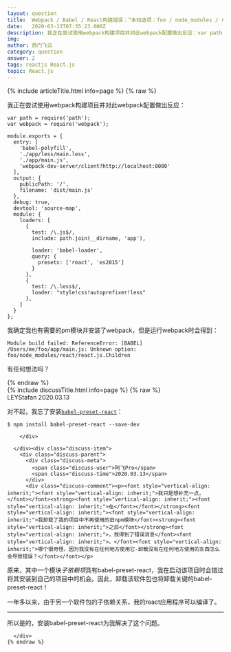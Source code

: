 ```yaml
---
layout: question
title:  Webpack / Babel / React构建错误：“未知选项：foo / node_modules / react / react.js.Children”
date:   2020-03-13T07:35:23.000Z
description: 我正在尝试使用webpack构建项目并对此webpack配置做出反应：var path = require('path');var webpack ...
img: 
author: 西门飞云
category: question
answer: 2
tags: reactjs React.js
topic: React.js
---
```

<div class="article-root">
  <div class="article">
    {% include articleTitle.html info=page %}
    {% raw %}
    <div class="article-content"><p><font style="vertical-align: inherit;"><font style="vertical-align: inherit;">我正在尝试使用webpack构建项目并对此webpack配置做出反应：</font></font></p>

<pre><code>var path = require('path');<font></font>
var webpack = require('webpack');<font></font>
<font></font>
module.exports = {<font></font>
  entry: [<font></font>
    'babel-polyfill',<font></font>
    './app/less/main.less',<font></font>
    './app/main.js',<font></font>
    'webpack-dev-server/client?http://localhost:8080'<font></font>
  ],<font></font>
  output: {<font></font>
    publicPath: '/',<font></font>
    filename: 'dist/main.js'<font></font>
  },<font></font>
  debug: true,<font></font>
  devtool: 'source-map',<font></font>
  module: {<font></font>
    loaders: [<font></font>
      {<font></font>
        test: /\.js$/,<font></font>
        include: path.join(__dirname, 'app'),<font></font>
<font></font>
        loader: 'babel-loader',<font></font>
        query: {<font></font>
          presets: ['react', 'es2015']<font></font>
        }<font></font>
      },<font></font>
      {<font></font>
        test: /\.less$/,<font></font>
        loader: "style!css!autoprefixer!less"<font></font>
      },<font></font>
    ]<font></font>
  }<font></font>
};<font></font>
</code></pre>

<p><font style="vertical-align: inherit;"><font style="vertical-align: inherit;">我确定我也有需要的pm模块并安装了webpack，但是运行webpack时会得到：</font></font></p>

<pre><code>Module build failed: ReferenceError: [BABEL] /Users/me/foo/app/main.js: Unknown option: foo/node_modules/react/react.js.Children
</code></pre>

<p><font style="vertical-align: inherit;"><font style="vertical-align: inherit;">有任何想法吗？</font></font></p></div>
    {% endraw %}
  </div>

  <div class="discuss-wrapper">
    {% include discussTitle.html info=page %}
    {% raw %}
    <div class="discuss-item">
        <div class="discuss-parent">
          <div class="discuss-meta">
            <span class="discuss-user">LEYStafan</span>
            <span class="discuss-time">2020.03.13</span>
          </div>
          <div class="discuss-comment"><p><font style="vertical-align: inherit;"><font style="vertical-align: inherit;">对不起，我忘了安装</font></font><a href="https://www.npmjs.com/package/babel-preset-react" rel="noreferrer"><code>babel-preset-react</code></a><font style="vertical-align: inherit;"><font style="vertical-align: inherit;">：</font></font></p>

<pre><code>$ npm install babel-preset-react --save-dev
</code></pre></div>
        </div>
        
      </div><div class="discuss-item">
        <div class="discuss-parent">
          <div class="discuss-meta">
            <span class="discuss-user">阿飞Pro</span>
            <span class="discuss-time">2020.03.13</span>
          </div>
          <div class="discuss-comment"><p><font style="vertical-align: inherit;"><font style="vertical-align: inherit;">我只是想补充一点，</font></font><strong><font style="vertical-align: inherit;"><font style="vertical-align: inherit;">在</font></font></strong><font style="vertical-align: inherit;"><font style="vertical-align: inherit;">我卸载了我的项目中不再使用的旧npm模块</font><strong><font style="vertical-align: inherit;">之后</font></strong><font style="vertical-align: inherit;">，我得到了错误消息</font><font style="vertical-align: inherit;">。</font><font style="vertical-align: inherit;">哪个很奇怪，因为我没有在任何地方使用它-卸载没有在任何地方使用的东西怎么会导致错误？</font></font></p>

<p><font style="vertical-align: inherit;"><font style="vertical-align: inherit;">原来，其中一个模块</font></font><em><font style="vertical-align: inherit;"><font style="vertical-align: inherit;">子依赖项</font></font></em><font style="vertical-align: inherit;"><font style="vertical-align: inherit;">具有babel-preset-react，我在启动该项目时会错过将其安装到自己的项目中的机会。</font><font style="vertical-align: inherit;">因此，卸载该软件包也将卸载关键的babel-preset-react！</font></font></p>

<p><font style="vertical-align: inherit;"><font style="vertical-align: inherit;">一年多以来，由于另一个软件包的子依赖关系，我的react应用程序可以编译了。</font></font></p>

<hr>

<p><font style="vertical-align: inherit;"><font style="vertical-align: inherit;">所以是的，安装babel-preset-react为我解决了这个问题。</font></font></p></div>
        </div>
        
      </div>
    {% endraw %}
  </div>
<div>
